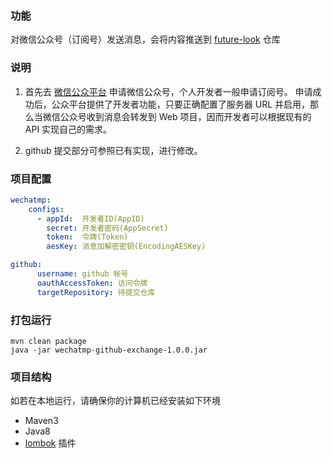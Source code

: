 

### 功能

对微信公众号（订阅号）发送消息，会将内容推送到  [future-look](https://github.com/pleuvoir/future-look) 仓库

### 说明

1. 首先去 [微信公众平台](https://mp.weixin.qq.com) 申请微信公众号，个人开发者一般申请订阅号。
   申请成功后，公众平台提供了开发者功能，只要正确配置了服务器 URL 并启用，那么当微信公众号收到消息会转发到 Web 项目，因而开发者可以根据现有的 API 实现自己的需求。
  
2. github 提交部分可参照已有实现，进行修改。


### 项目配置

```yml 
wechatmp:
    configs:
      - appId:  开发者ID(AppID)
        secret: 开发者密码(AppSecret) 
        token:  令牌(Token)
        aesKey: 消息加解密密钥(EncodingAESKey)

github:
      username: github 帐号
      oauthAccessToken: 访问令牌
      targetRepository: 待提交仓库  
```


### 打包运行

```
mvn clean package
java -jar wechatmp-github-exchange-1.0.0.jar
```

### 项目结构

如若在本地运行，请确保你的计算机已经安装如下环境

- Maven3
- Java8
- [lombok](https://projectlombok.org/) 插件
